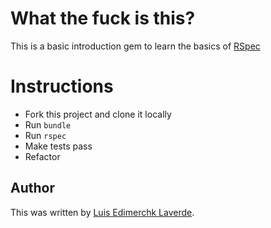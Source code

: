 # What the fuck is this?

This is a basic introduction gem to learn the basics of [RSpec](https://github.com/rspec/rspec)


# Instructions

* Fork this project and clone it locally
* Run `bundle`
* Run `rspec`
* Make tests pass
* Refactor


## Author
This was written by [Luis Edimerchk Laverde](http://twitter.com/edymerchk).